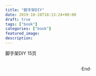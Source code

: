 ```yaml
---
title: "脚手架DIY"
date: 2019-10-28T18:13:24+08:00
draft: true
tags: ["book"]
categories: ["book"]
featured_image: 
description: 
---
```


脚手架DIY 15页

<br>

<center>  ·End·  </center>